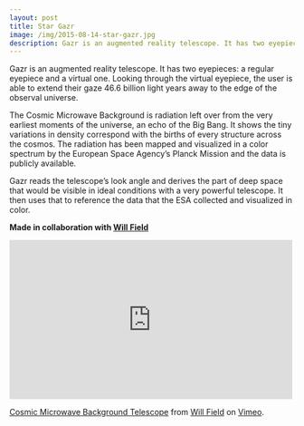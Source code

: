 ```yaml
---
layout: post
title: Star Gazr
image: /img/2015-08-14-star-gazr.jpg
description: Gazr is an augmented reality telescope. It has two eyepieces: a regular eyepiece and a virtual one. Looking through the virtual eyepiece, the user is able to extend their gaze 46.6 billion light years away to the edge of the observal universe.
---
```


Gazr is an augmented reality telescope. It has two eyepieces: a regular eyepiece and a virtual one. Looking through the virtual eyepiece, the user is able to extend their gaze 46.6 billion light years away to the edge of the observal universe.

The Cosmic Microwave Background is radiation left over from the very earliest moments of the universe, an echo of the Big Bang. It shows the tiny variations in density correspond with the births of every structure across the cosmos. The radiation has been mapped and visualized in a color spectrum by the European Space Agency’s Planck Mission and the data is publicly available.

Gazr reads the telescope’s look angle and derives the part of deep space that would be visible in ideal conditions with a very powerful telescope. It then uses that to reference the data that the ESA collected and visualized in color.

<strong>Made in collaboration with <a href="http://portfolio.willjfield.com/?p=63">Will Field</a></strong>

<iframe src="https://player.vimeo.com/video/127008947" width="500" height="281" frameborder="0" webkitallowfullscreen mozallowfullscreen allowfullscreen></iframe> <p><a href="https://vimeo.com/127008947">Cosmic Microwave Background Telescope</a> from <a href="https://vimeo.com/user2522451">Will Field</a> on <a href="https://vimeo.com">Vimeo</a>.</p>